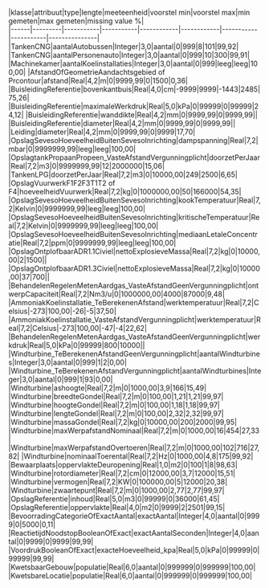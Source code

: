 |klasse|attribuut|type|lengte|meeteenheid|voorstel min|voorstel max|min gemeten|max gemeten|missing value %|  
|------|---------|-----------|-----------|------------|------------|-----------|-----------|---------------|  
|TankenCNG|aantalAutobussen|Integer|3,0|aantal|0|999|8|101|99,92|
|TankenCNG|aantalPersonenauto|Integer|3,0|aantal|0|999|10|300|99,91|
|Machinekamer|aantalKoelinstallaties|Integer|3,0|aantal|0|999|leeg|leeg|100,00|
|AfstandOfGeometrieAandachtsgebied of Prcontour|afstand|Real|4,2|m|0|9999,99|0|1500|0,36|
|BuisleidingReferentie|bovenkantbuis|Real|4,0|cm|-9999|9999|-1443|2485|75,26|
|BuisleidingReferentie|maximaleWerkdruk|Real|5,0|kPa|0|99999|0|99999|24,12|
|BuisleidingReferentie|wanddikte|Real|4,2|mm|0|9999,99|0|9999,99||
|BuisleidingReferentie|diameter|Real|4,2|mm|0|9999,99|0|9999,99||
|Leiding|diameter|Real|4,2|mm|0|9999,99|0|9999|17,70|
|OpslagSevesoHoeveelheidBuitenSevesoInrichting|dampspanning|Real|7,2|mbar|0|9999999,99|leeg|leeg|100,00|
|OpslagtankPropaanPropeen_VasteAfstandVergunningplicht|doorzetPerJaar|Real|7,2|m3|0|9999999,99|12|2000000|15,06|
|TankenLPG|doorzetPerJaar|Real|7,2|m3|0|10000,00|249|2500|6,65|
|OpslagVuurwerkF1F2F3T1T2 of F4|hoeveelheidVuurwerk|Real|7,2|kg|0|1000000,00|50|166000|54,35|
|OpslagSevesoHoeveelheidBuitenSevesoInrichting|kookTemperatuur|Real|7,2|Kelvin|0|9999999,99|leeg|leeg|100,00|
|OpslagSevesoHoeveelheidBuitenSevesoInrichting|kritischeTemperatuur|Real|7,2|Kelvin|0|9999999,99|leeg|leeg|100,00|
|OpslagSevesoHoeveelheidBuitenSevesoInrichting|mediaanLetaleConcentratie|Real|7,2|ppm|0|9999999,99|leeg|leeg|100,00|
|OpslagOntplofbaarADR1.1Civiel|nettoExplosieveMassa|Real|7,2|kg|0|10000,00|2|1500||
|OpslagOntplofbaarADR1.3Civiel|nettoExplosieveMassa|Real|7,2|kg|0|10000,00|37|700||
|BehandelenRegelenMetenAardgas_VasteAfstandGeenVergunningplicht|ontwerpCapaciteit|Real|7,2|Nm3/u|0|1000000,00|4000|87000|9,48|
|AmmoniakKoelinstallatie_TeBerekenenAfstand|werktemperatuur|Real|7,2|Celsius|-273|100,00|-26|-5|37,50|
|AmmoniakKoelinstallatie_VasteAfstandVergunningplicht|werktemperatuur|Real|7,2|Celsius|-273|100,00|-47|-4|22,62|
|BehandelenRegelenMetenAardgas_VasteAfstandGeenVergunningplicht|werkdruk|Real|5,0|kPa|0|99999|800|10000||
|Windturbine_TeBerekenenAfstandGeenVergunningplicht|aantalWindturbines|Integer|3,0|aantal|0|999|1|2|0,00|
|Windturbine_TeBerekenenAfstandVergunningplicht|aantalWindturbines|Integer|3,0|aantal|0|999|1|93|0,00|
|Windturbine|ashoogte|Real|7,2|m|0|1000,00|3,9|166|15,49|
|Windturbine|breedteGondel|Real|7,2|m|0|100,00|1,21|1,21|99,97|
|Windturbine|hoogteGondel|Real|7,2|m|0|100,00|1,18|1,18|99,97|
|Windturbine|lengteGondel|Real|7,2|m|0|100,00|2,32|2,32|99,97|
|Windturbine|massaGondel|Real|7,2|kg|0|10000,00|200|2000|99,95|
|Windturbine|maxWerpafstandNominaal|Real|7,2|m|0|1000,00|16|454|27,33|
|Windturbine|maxWerpafstandOvertoeren|Real|7,2|m|0|1000,00|102|716|27,82|
|Windturbine|nominaalToerental|Real|7,2|Hz|0|1000,00|4,8|175|99,92|
|Bewaarplaats|oppervlakteDeuropening|Real|1,0|m2|0|100|1|8|98,63|
|Windturbine|rotordiameter|Real|7,2|cm|0|12000,00|3,7|12000|15,51|
|Windturbine|vermogen|Real|7,2|KW|0|100000,00|5|12000|20,38|
|Windturbine|zwaartepunt|Real|7,2|m|0|1000,00|2,77|2,77|99,97|
|OpslagReferentie|inhoud|Real|5,0|m3|0|99999|0|36000|61,45|
|OpslagReferentie|oppervlakte|Real|4,0|m2|0|9999|2|2501|99,15|
|BevoorradingCategorieOfExactAantal|exactAantal|Integer|4,0|aantal|0|9999|0|5000|0,11|
|ReactietijdNoodstopBooleanOfExact|exactAantalSeconden|Integer|4,0|aantal|0|9999|0|9999|99,99|
|VoordrukBooleanOfExact|exacteHoeveelheid_kpa|Real|5,0|kPa|0|99999|0|99999|99,99|
|KwetsbaarGebouw|populatie|Real|6,0|aantal|0|999999|0|999999|100,00|
|KwetsbareLocatie|populatie|Real|6,0|aantal|0|999999|0|999999|100,00|
